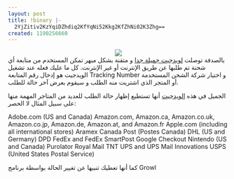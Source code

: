 ```yaml
---
layout: post
title: !binary |-
  2YjZitiv2KzYqiDZhdiq2KfYqNi52Kkg2KfZhNi02K3Zhg==
created: 1190256660
---
```

<div align="center"><a href="http://mikepiontek.com/software/mac/delivery-status.html"><img src="http://mikepiontek.com/images/entries/20070909_6613.jpg" /></a></div>
بالصدفة توصلت <a href="http://mikepiontek.com/software/mac/delivery-status.html">لويدجيت جميلة جدا</a> و متقنة بشكل مبهر تمكن المستخدم من متابعة أي شحنة تم طلبها عن طريق الإنترنت أو غير الإنترنت. كل ما عليك فعله عند تشغيل الويدجيت هو إدخال رقم المتابعة Tracking Number و اختيار شركة الشحن المستخدمة أو المتجر الذي اشتريت منه الطلب و سيقوم بعرض آخر حالة للطلب.

الجميل في هذه <a href="http://mikepiontek.com/software/mac/delivery-status.html">الويدجيت</a> أنها تستطيع إظهار حالة الطلب للعديد من المتاجر المهمة منها على سبيل المثال لا الحصر:

Adobe.com (US and Canada)
Amazon.com, Amazon.ca, Amazon.co.uk, Amazon.co.jp, Amazon.de, Amazon.at, and Amazon.fr
Apple.com (including all international stores)
Aramex
Canada Post (Postes Canada)
DHL (US and Germany)
DPD
FedEx and FedEx SmartPost
Google Checkout
Nintendo (US and Canada)
Purolator
Royal Mail
TNT
UPS and UPS Mail Innovations
USPS (United States Postal Service)

كما أنها تعطيك تنبيها عن تغيير الحالة بواسطة برنامج Growl 
<!--break-->
